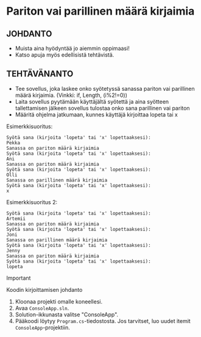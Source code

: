 # Pariton vai parillinen määrä kirjaimia

## JOHDANTO
- Muista aina hyödyntää jo aiemmin oppimaasi!
- Katso apuja myös edellisistä tehtävistä.
 
## TEHTÄVÄNANTO
- Tee sovellus, joka laskee onko syötetyssä sanassa pariton vai parillinen määrä kirjaimia.
(Vinkki: if, Length, (i%2!=0))
- Laita sovellus pyytämään käyttäjältä syötettä ja aina syötteen tallettamisen jälkeen sovellus tulostaa onko sana parillinen vai pariton
- Määritä ohjelma jatkumaan, kunnes käyttäjä kirjoittaa lopeta tai x

Esimerkkisuoritus:
```
Syötä sana (kirjoita 'lopeta' tai 'x' lopettaaksesi):
Pekka
Sanassa on pariton määrä kirjaimia
Syötä sana (kirjoita 'lopeta' tai 'x' lopettaaksesi):
Ani
Sanassa on pariton määrä kirjaimia
Syötä sana (kirjoita 'lopeta' tai 'x' lopettaaksesi):
Olli
Sanassa on parillinen määrä kirjaimia
Syötä sana (kirjoita 'lopeta' tai 'x' lopettaaksesi):
x

```

Esimerkkisuoritus 2:
```
Syötä sana (kirjoita 'lopeta' tai 'x' lopettaaksesi):
Artemii
Sanassa on pariton määrä kirjaimia
Syötä sana (kirjoita 'lopeta' tai 'x' lopettaaksesi):
Joni
Sanassa on parillinen määrä kirjaimia
Syötä sana (kirjoita 'lopeta' tai 'x' lopettaaksesi):
Jenny
Sanassa on pariton määrä kirjaimia
Syötä sana (kirjoita 'lopeta' tai 'x' lopettaaksesi):
lopeta

```



> [!IMPORTANT]
> Koodin kirjoittamisen johdanto
1. Kloonaa projekti omalle koneellesi.
2. Avaa `ConsoleApp.sln`.
3. Solution-ikkunasta valitse "ConsoleApp".
4. Pääkoodi löytyy `Program.cs`-tiedostosta. Jos tarvitset, luo uudet itemit `ConsoleApp`-projektiin.
